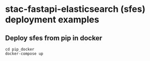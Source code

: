 # stac-fastapi-elasticsearch (sfes) deployment examples 

## Deploy sfes from pip in docker

```shell
cd pip_docker
docker-compose up